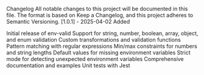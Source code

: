Changelog
All notable changes to this project will be documented in this file.
The format is based on Keep a Changelog,
and this project adheres to Semantic Versioning.
[1.0.1] - 2025-04-02
Added

Initial release of env-valid
Support for string, number, boolean, array, object, and enum validation
Custom transformations and validation functions
Pattern matching with regular expressions
Min/max constraints for numbers and string lengths
Default values for missing environment variables
Strict mode for detecting unexpected environment variables
Comprehensive documentation and examples
Unit tests with Jest
